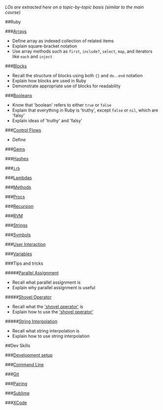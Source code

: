 *LOs are extracted here on a topic-by-topic basis (similar to the main course)*

##Ruby

###[Arrays](pills/arrays.md)
- Define array as indexed collection of related items
- Explain square-bracket notation
- Use array methods such as `first`, `include?`, `select`, `map`, and iterators like `each` and `inject`

###[Blocks](pills/blocks.md)
- Recall the structure of blocks using both `{}` and `do..end` notation
- Explain how blocks are used in Ruby
- Demonstrate appropriate use of blocks for readability

###[Booleans](pills/boolean.md)
- Know that 'boolean' refers to either `true` or `false`
- Explain that everything in Ruby is 'truthy', except `false` or `nil`, which are 'falsy'
- Explain ideas of 'truthy' and 'falsy'

###[Control Flows](pills/control_flow.md)
- Define 

###[Gems](pills/gems.md)

###[Hashes](pills/hashes.md)

###[`irb`](pills/irb.md)

###[Lambdas](pills/lambdas.md)

###[Methods](pills/methods.md)

###[Procs](pills/procs.md)

###[Recursion](pills/recursion.md)

###[RVM](pills/installing_rvm.md)

###[Strings](pills/strings.md)

###[Symbols](pills/symbols.md)

###[User Interaction](pills/user_interaction.md)

###[Variables](pills/variables.md)

###Tips and tricks

#####[Parallel Assignment](pills/parallel_assignment.md)
- Recall what parallel assignment is
- Explain why parallel assignment is useful

#####[Shovel Operator](pills/shovel_operator.md)

- Recall what the ['shovel operator'](pills/shovel_operator.md) is
- Explain how to use the ['shovel operator'](pills/shovel_operator.md)

#####[String Interpolation](pills/string_interpolation.md)
- Recall what string interpolation is
- Explain how to use string interpolation

##Dev Skills

###[Development setup](pills/installation_instructions.md)

###[Command Line](pills/command_line.md)

###[Git](pills/git.md)

###[Pairing](pills/pairing.md)

###[Sublime](pills/installing_sublime.md)

###[XCode](pills/installing_xcode.md)